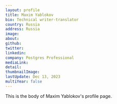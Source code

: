 ```yaml
---
layout: profile
title: Maxim Yablokov
bio: Technical writer-translator
country: Russia
address: Russia
image: 
about: 
github: 
twitter:
linkedin: 
company: Postgres Professional
mediaLink:
detail: 
thumbnailImage:
lastUpdate: Dec 13, 2023
multiYear: false
---
```


This is the body of Maxim Yablokov's profile page.
